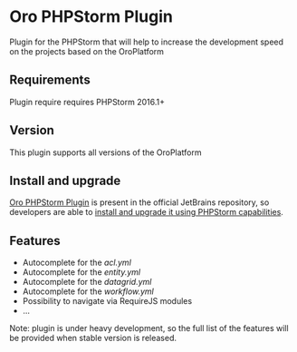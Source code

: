 Oro PHPStorm Plugin
========================
Plugin for the PHPStorm that will help to increase the development speed on the projects based on the OroPlatform

Requirements
-----------------------------
Plugin require requires PHPStorm 2016.1+

Version
-----------------------------
This plugin supports all versions of the OroPlatform

Install and upgrade
-----------------------------
[Oro PHPStorm Plugin](https://plugins.jetbrains.com/plugin/8449) is present in the official JetBrains repository, so developers are able to [install and upgrade it using PHPStorm capabilities](https://www.jetbrains.com/help/phpstorm/2016.1/managing-plugins.html).

Features
-----------------------------
- Autocomplete for the *acl.yml*
- Autocomplete for the *entity.yml* 
- Autocomplete for the *datagrid.yml*
- Autocomplete for the *workflow.yml* 
- Possibility to navigate via RequireJS modules
- ...

Note: plugin is under heavy development, so the full list of the features will be provided when stable version is released.


